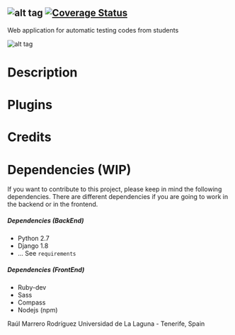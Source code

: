 ![alt tag](https://raw.githubusercontent.com/Rulox/codefett/develop/codefett/assets/images/logo_small.png)
[![Coverage Status](https://coveralls.io/repos/Rulox/codefett/badge.svg?branch=master&service=github)](https://coveralls.io/github/Rulox/codefett?branch=develop)
-------
Web application for automatic testing codes from students

![alt tag](http://upload.wikimedia.org/wikipedia/commons/thumb/0/06/AGPLv3_Logo.svg/200px-AGPLv3_Logo.svg.png)
# Description
# Plugins
# Credits

# Dependencies (WIP)
If you want to contribute to this project, please keep in mind the following dependencies. There
are different dependencies if you are going to work in the backend or in the frontend.
##### Dependencies (BackEnd)
* Python 2.7
* Django 1.8
* ... See `requirements`

##### Dependencies (FrontEnd)
* Ruby-dev
* Sass
* Compass
* Nodejs (npm)

Raúl Marrero Rodríguez
Universidad de La Laguna - Tenerife, Spain
